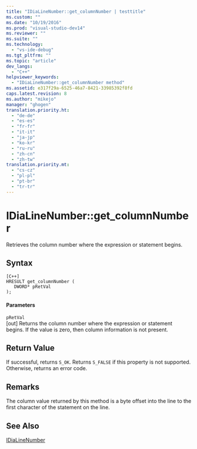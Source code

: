 ```yaml
---
title: "IDiaLineNumber::get_columnNumber | testtitle"
ms.custom: ""
ms.date: "10/19/2016"
ms.prod: "visual-studio-dev14"
ms.reviewer: ""
ms.suite: ""
ms.technology: 
  - "vs-ide-debug"
ms.tgt_pltfrm: ""
ms.topic: "article"
dev_langs: 
  - "C++"
helpviewer_keywords: 
  - "IDiaLineNumber::get_columnNumber method"
ms.assetid: e317f29a-6525-46a7-8421-33985392f8fd
caps.latest.revision: 8
ms.author: "mikejo"
manager: "ghogen"
translation.priority.ht: 
  - "de-de"
  - "es-es"
  - "fr-fr"
  - "it-it"
  - "ja-jp"
  - "ko-kr"
  - "ru-ru"
  - "zh-cn"
  - "zh-tw"
translation.priority.mt: 
  - "cs-cz"
  - "pl-pl"
  - "pt-br"
  - "tr-tr"
---
```

# IDiaLineNumber::get_columnNumber
Retrieves the column number where the expression or statement begins.  
  
## Syntax  
  
```  
[C++]  
HRESULT get_columnNumber (   
   DWORD* pRetVal  
);  
```  
  
#### Parameters  
 `pRetVal`  
 [out] Returns the column number where the expression or statement begins. If the value is zero, then column information is not present.  
  
## Return Value  
 If successful, returns `S_OK`. Returns `S_FALSE` if this property is not supported. Otherwise, returns an error code.  
  
## Remarks  
 The column value returned by this method is a byte offset into the line to the first character of the statement on the line.  
  
## See Also  
 [IDiaLineNumber](../debug-interface-access/idialinenumber.md)